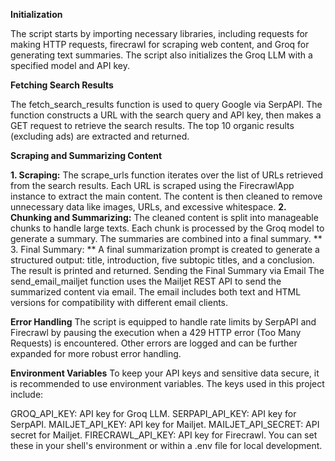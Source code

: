 **Initialization**

The script starts by importing necessary libraries, including requests for making HTTP requests, firecrawl for scraping web content, and Groq for generating text summaries. The script also initializes the Groq LLM with a specified model and API key.

**Fetching Search Results**

The fetch_search_results function is used to query Google via SerpAPI. The function constructs a URL with the search query and API key, then makes a GET request to retrieve the search results. The top 10 organic results (excluding ads) are extracted and returned.

**Scraping and Summarizing Content**

**1. Scraping:**
The scrape_urls function iterates over the list of URLs retrieved from the search results.
Each URL is scraped using the FirecrawlApp instance to extract the main content.
The content is then cleaned to remove unnecessary data like images, URLs, and excessive whitespace.
**2. Chunking and Summarizing:**
The cleaned content is split into manageable chunks to handle large texts.
Each chunk is processed by the Groq model to generate a summary.
The summaries are combined into a final summary.
**
3. Final Summary:
**
A final summarization prompt is created to generate a structured output: title, introduction, five subtopic titles, and a conclusion.
The result is printed and returned.
Sending the Final Summary via Email
The send_email_mailjet function uses the Mailjet REST API to send the summarized content via email. The email includes both text and HTML versions for compatibility with different email clients.


**Error Handling**
The script is equipped to handle rate limits by SerpAPI and Firecrawl by pausing the execution when a 429 HTTP error (Too Many Requests) is encountered. Other errors are logged and can be further expanded for more robust error handling.


**Environment Variables**
To keep your API keys and sensitive data secure, it is recommended to use environment variables. The keys used in this project include:

GROQ_API_KEY: API key for Groq LLM.
SERPAPI_API_KEY: API key for SerpAPI.
MAILJET_API_KEY: API key for Mailjet.
MAILJET_API_SECRET: API secret for Mailjet.
FIRECRAWL_API_KEY: API key for Firecrawl.
You can set these in your shell's environment or within a .env file for local development.
